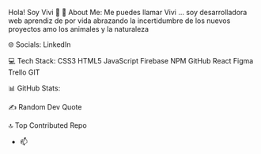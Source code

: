 Hola!  Soy Vivi 👋
💫 About Me:
Me puedes llamar Vivi …
soy desarrolladora web
aprendiz de por vida
abrazando la incertidumbre de los nuevos proyectos
amo los animales y la naturaleza

🌐 Socials:
LinkedIn

💻 Tech Stack:
CSS3 HTML5 JavaScript Firebase NPM GitHub React Figma Trello GIT

📊 GitHub Stats:






✍️ Random Dev Quote


🔝 Top Contributed Repo




- 📫 
